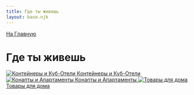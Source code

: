 ```yaml
---
title: Где ты живешь
layout: base.njk
---
```

<a href="{{ '/index/' | url }}" class="return-link">На Главную</a>
# Где ты живешь

<div class="tile-grid">
  <a href="{{ '/home/containers/' | url }}" class="tile-button">
    <img src="{{ '/images/content/home/containers.png' | url }}" alt="Контейнеры и Куб-Отели" />
    <span>Контейнеры и Куб-Отели</span>
  </a>
  <a href="{{ '/home/aparts/' | url }}" class="tile-button">
    <img src="{{ '/images/content/home/aparts.png' | url }}" alt="Конапты и Апартаменты" />
    <span>Конапты и Апартаменты</span>
  </a>
  <a href="{{ '/home/goods/' | url }}" class="tile-button">
    <img src="{{ '/images/content/home/goods.png' | url }}" alt="Товары для дома" />
    <span>Товары для дома</span>
  </a>
</div>
